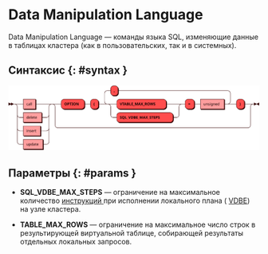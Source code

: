 # Data Manipulation Language

Data Manipulation Language — команды языка SQL, изменяющие данные в таблицах кластера
(как в пользовательских, так и в системных).

## Синтаксис {: #syntax }

![DML](../../images/ebnf/dml.svg)

## Параметры {: #params }

* **SQL_VDBE_MAX_STEPS** — ограничение на максимальное количество
  [инструкций ](https://www.sqlite.org/opcode.html) при исполнении локального плана (
  [VDBE](https://www.sqlite.org/vdbe.html)) на узле кластера.

* **TABLE_MAX_ROWS** — ограничение на максимальное число строк в
  результирующей виртуальной таблице, собирающей результаты отдельных
  локальных запросов.

